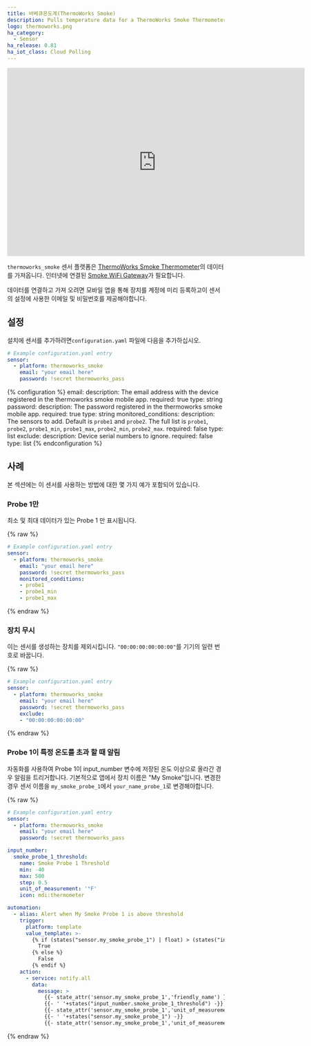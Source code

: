 ```yaml
---
title: 바베큐온도계(ThermoWorks Smoke)
description: Pulls temperature data for a ThermoWorks Smoke Thermometer connected with Smoke Gateway.
logo: thermoworks.png
ha_category:
  - Sensor
ha_release: 0.81
ha_iot_class: Cloud Polling
---
```


<iframe width="690" height="437" src="https://www.youtube.com/embed/am7O1V1hJk8" frameborder="0" allow="accelerometer; autoplay; encrypted-media; gyroscope; picture-in-picture" allowfullscreen></iframe>

`thermoworks_smoke` 센서 플랫폼은 [ThermoWorks Smoke Thermometer](https://www.thermoworks.com/Smoke)의 데이터를 가져옵니다.
인터넷에 연결된 [Smoke WiFi Gateway](https://www.thermoworks.com/Smoke-Gateway)가 필요합니다.

데이터를 연결하고 가져 오려면 모바일 앱을 통해 장치를 계정에 미리 등록하고이 센서의 설정에 사용한 이메일 및 비밀번호를 제공해야합니다.

## 설정

설치에 센서를 추가하려면`configuration.yaml` 파일에 다음을 추가하십시오.

```yaml
# Example configuration.yaml entry
sensor:
  - platform: thermoworks_smoke
    email: "your email here"
    password: !secret thermoworks_pass
```

{% configuration %}
email:
  description: The email address with the device registered in the thermoworks smoke mobile app.
  required: true
  type: string
password:
  description: The password registered in the thermoworks smoke mobile app.
  required: true
  type: string
monitored_conditions:
  description: The sensors to add. Default is `probe1` and `probe2`. The full list is `probe1`, `probe2`, `probe1_min`, `probe1_max`, `probe2_min`, `probe2_max`.
  required: false
  type: list
exclude:
  description: Device serial numbers to ignore.
  required: false
  type: list
{% endconfiguration %}

## 사례

본 섹션에는 이 센서를 사용하는 방법에 대한 몇 가지 예가 포함되어 있습니다.

### Probe 1만

최소 및 최대 데이터가 있는 Probe 1 만 표시됩니다.

{% raw %}
```yaml
# Example configuration.yaml entry
sensor:
  - platform: thermoworks_smoke
    email: "your email here"
    password: !secret thermoworks_pass
    monitored_conditions:
    - probe1
    - probe1_min
    - probe1_max
```
{% endraw %}

### 장치 무시

이는 센서를 생성하는 장치를 제외시킵니다. `"00:00:00:00:00:00"`를 기기의 일련 번호로 바꿉니다.

{% raw %}
```yaml
# Example configuration.yaml entry
sensor:
  - platform: thermoworks_smoke
    email: "your email here"
    password: !secret thermoworks_pass
    exclude:
    - "00:00:00:00:00:00"
```
{% endraw %}

### Probe 1이 특정 온도를 초과 할 때 알림

자동화를 사용하여 Probe 1이 input_number 변수에 저장된 온도 이상으로 올라간 경우 알림을 트리거합니다.
기본적으로 앱에서 장치 이름은 "My Smoke"입니다. 변경한 경우 센서 이름을 `my_smoke_probe_1`에서 `your_name_probe_1`로 변경해야합니다.

{% raw %}
```yaml
# Example configuration.yaml entry
sensor:
  - platform: thermoworks_smoke
    email: "your email here"
    password: !secret thermoworks_pass

input_number:
  smoke_probe_1_threshold:
    name: Smoke Probe 1 Threshold
    min: -40
    max: 500
    step: 0.5
    unit_of_measurement: '°F'
    icon: mdi:thermometer

automation:
  - alias: Alert when My Smoke Probe 1 is above threshold
    trigger:
      platform: template
      value_template: >-
        {% if (states("sensor.my_smoke_probe_1") | float) > (states("input_number.smoke_probe_1_threshold") | float) %}
          True
        {% else %}
          False
        {% endif %}
    action:
      - service: notify.all
        data:
          message: >
            {{- state_attr('sensor.my_smoke_probe_1','friendly_name') }} is above
            {{- ' '+states("input_number.smoke_probe_1_threshold") -}}
            {{- state_attr('sensor.my_smoke_probe_1','unit_of_measurement') }} at
            {{- ' '+states("sensor.my_smoke_probe_1") -}}
            {{- state_attr('sensor.my_smoke_probe_1','unit_of_measurement') }}
```
{% endraw %}
